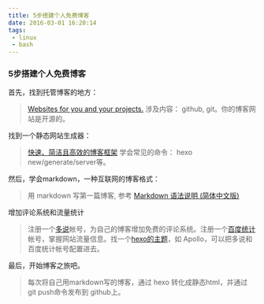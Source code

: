 ```yaml
---
title: 5步搭建个人免费博客
date: 2016-03-01 16:20:14
tags:
 - linux
 - bash
---
```


### 5步搭建个人免费博客

首先，找到托管博客的地方：
> [Websites for you and your projects.](https://pages.github.com/)
涉及内容： github, git。你的博客网站是开源的。


找到一个静态网站生成器：
> [快速、简洁且高效的博客框架](https://hexo.io/zh-cn/)
学会常见的命令： hexo new/generate/server等。

然后，学会markdown，一种互联网的博客格式：
> 用 markdown 写第一篇博客, 参考 [Markdown 语法说明 (简体中文版)](http://wowubuntu.com/markdown/)

增加评论系统和流量统计
>注册一个[多说](http://duoshuo.com/)帐号，为自己的博客增加免费的评论系统。注册一个[百度统计](http://tongji.baidu.com)帐号，掌握网站流量信息。找一个[hexo的主题](https://hexo.io/themes/)，如 Apollo，可以把多说和百度统计帐号配置进去。

最后，开始博客之旅吧。
> 每次将自己用markdown写的博客，通过 hexo 转化成静态html，并通过 git push命令发布到 github上。
